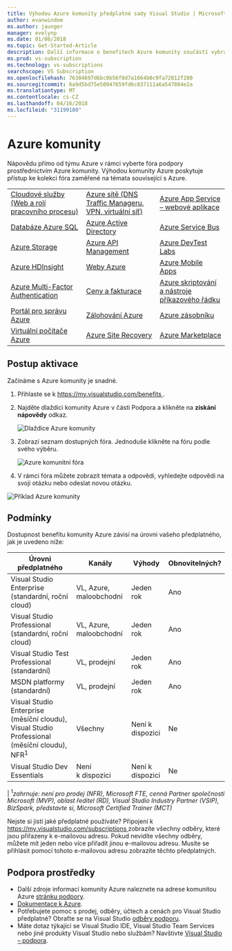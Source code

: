 ```yaml
---
title: Výhodou Azure komunity předplatné sady Visual Studio | Microsoft Docs
author: evanwindom
ms.author: jaunger
manager: evelynp
ms.date: 01/08/2018
ms.topic: Get-Started-Article
description: Další informace o benefitech Azure komunity součástí vybrané odběry Visual Studio.
ms.prod: vs-subscription
ms.technology: vs-subscriptions
searchscope: VS Subscription
ms.openlocfilehash: 76384697d6bc0b56f8d7a1664b0c9fa72812f280
ms.sourcegitcommit: 6a9d5bd75e50947659fd6c837111a6a547884e2a
ms.translationtype: MT
ms.contentlocale: cs-CZ
ms.lasthandoff: 04/16/2018
ms.locfileid: "31199180"
---
```

# <a name="azure-community"></a>Azure komunity  

Nápovědu přímo od týmu Azure v rámci vyberte fóra podpory prostřednictvím Azure komunity.  Výhodou komunity Azure poskytuje přístup ke kolekci fóra zaměřené na témata související s Azure.  

|                                       |                                                    |                                      |
|---------------------------------------|----------------------------------------------------|--------------------------------------|
| [Cloudové služby (Web a rolí pracovního procesu)](https://social.msdn.microsoft.com/Forums/home?forum=windowsazuredevelopment&filter=alltypes&sort=lastpostdesc) | [Azure sítě (DNS Traffic Manageru, VPN, virtuální síť)](https://social.msdn.microsoft.com/Forums/home?forum=WAVirtualMachinesVirtualNetwork&filter=alltypes&sort=lastpostdesc) | [Azure App Service – webové aplikace](https://social.msdn.microsoft.com/forums/home?forum=windowsazurewebsitespreview&filter=alltypes&sort=lastpostdesc)         |
| [Databáze Azure SQL](https://social.msdn.microsoft.com/Forums/home?forum=ssdsgetstarted&filter=alltypes&sort=lastpostdesc)                    | [Azure Active Directory](https://social.msdn.microsoft.com/forums/home?forum=WindowsAzureAD&filter=alltypes&sort=lastpostdesc)                             | [Azure Service Bus](https://social.msdn.microsoft.com/forums/home?forum=servbus&filter=alltypes&sort=lastpostdesc)                    |
| [Azure Storage](https://social.msdn.microsoft.com/Forums/home?forum=windowsazuredata&filter=alltypes&sort=lastpostdesc)                         | [Azure API Management](https://social.msdn.microsoft.com/Forums/home?forum=azureapimgmt&filter=alltypes&sort=lastpostdesc)                               | [Azure DevTest Labs](https://social.msdn.microsoft.com/forums/home?forum=AzureDevTestLabs&filter=alltypes&sort=lastpostdesc)                   |
| [Azure HDInsight](https://social.msdn.microsoft.com/Forums/azure/home?forum=hdinsight&filter=alltypes&sort=lastpostdesc)                       | [Weby Azure](https://social.msdn.microsoft.com/Forums/home?forum=windowsazurewebsitespreview&filter=alltypes&sort=lastpostdesc)                                     | [Azure Mobile Apps](https://social.msdn.microsoft.com/forums/home?forum=azuremobile&filter=alltypes&sort=lastpostdesc)                    |
| [Azure Multi-Factor Authentication](https://social.msdn.microsoft.com/Forums/azure/home?forum=windowsazureactiveauthentication&filter=alltypes&sort=lastpostdesc)     | [Ceny a fakturace](https://social.msdn.microsoft.com/Forums/azure/home?forum=windowsazurepurchasing&filter=alltypes&sort=lastpostdesc)                                | [Azure skriptování a nástroje příkazového řádku](https://social.msdn.microsoft.com/forums/home?forum=azurescripting&filter=alltypes&sort=lastpostdesc) |
| [Portál pro správu Azure](https://social.msdn.microsoft.com/Forums/home?forum=windowsazuremanagement&filter=alltypes&sort=lastpostdesc)               | [Zálohování Azure](https://social.msdn.microsoft.com/forums/home?forum=windowsazureonlinebackup&filter=alltypes&sort=lastpostdesc)                                       | [Azure zásobníku](https://social.msdn.microsoft.com/forums/home?forum=AzureStack&filter=alltypes&sort=lastpostdesc)                          |
| [Virtuální počítače Azure](https://social.msdn.microsoft.com/Forums/home?forum=WAVirtualMachinesforWindows&filter=alltypes&sort=lastpostdesc)                | [Azure Site Recovery](https://social.msdn.microsoft.com/forums/home?forum=hypervrecovmgr&filter=alltypes&sort=lastpostdesc)                                | [Azure Marketplace](https://social.msdn.microsoft.com/forums/home?forum=DataMarket&filter=alltypes&sort=lastpostdesc)                    |



## <a name="activation-steps"></a>Postup aktivace
Začínáme s Azure komunity je snadné.  
1. Přihlaste se k [ https://my.visualstudio.com/benefits ](https://my.visualstudio.com/benefits?wt.mc_id=o~msft~docs).

2. Najděte dlaždici komunity Azure v části Podpora a klikněte na **získání nápovědy** odkaz. 

   ![Dlaždice Azure komunity](_img/vs-azure-community/vs-azure-community-tile.png)

3. Zobrazí seznam dostupných fóra.  Jednoduše klikněte na fóru podle svého výběru.  

   ![Azure komunitní fóra](_img/vs-azure-community/vs-azure-community-forums.png)

4.  V rámci fóra můžete zobrazit témata a odpovědi, vyhledejte odpovědi na svoji otázku nebo odeslat novou otázku. 

   ![Příklad Azure komunity](_img/vs-azure-community/vs-azure-community-example.png)

## <a name="eligibility"></a>Podmínky
Dostupnost benefitu komunity Azure závisí na úrovni vašeho předplatného, jak je uvedeno níže:

| Úrovni předplatného                                                 |     Kanály                                            | Výhody                                                          | Obnovitelných?    |
|--------------------------------------------------------------------|---------------------------------------------------------|------------------------------------------------------------------|---------------|
| Visual Studio Enterprise (standardní, roční cloud)   | VL, Azure, maloobchodní   | Jeden rok      |  Ano          |
| Visual Studio Professional (standardní, roční cloud)  | VL, Azure, maloobchodní                                      | Jeden rok                                                           |  Ano          |
| Visual Studio Test Professional (standardní)                         | VL, prodejní                                              | Jeden rok                                             |  Ano          |
| MSDN platformy (standardní)                                          | VL, prodejní                                              |Jeden rok                                              |  Ano          |
| Visual Studio Enterprise (měsíční cloudu), Visual Studio Professional (měsíční cloudu), NFR<sup>1</sup>                                          | Všechny                                              |Není k dispozici                                              |  Ne          |
| Visual Studio Dev Essentials                                        | Není k dispozici                                              |Není k dispozici                                              |  Ne          |
|
<sup>1</sup>*zahrnuje: není pro prodej (NFR), Microsoft FTE, cenná Partner společnosti Microsoft (MVP), oblast ředitel (RD), Visual Studio Industry Partner (VSIP), BizSpark, představte si, Microsoft Certified Trainer (MCT)* 

Nejste si jistí jaké předplatné používáte?  Připojení k [ https://my.visualstudio.com/subscriptions ](https://my.visualstudio.com/subscriptions?wt.mc_id=o~msft~docs) zobrazíte všechny odběry, které jsou přiřazeny k e-mailovou adresu. Pokud nevidíte všechny odběry, můžete mít jeden nebo více přiřadit jinou e-mailovou adresu.  Musíte se přihlásit pomocí tohoto e-mailovou adresu zobrazíte těchto předplatných. 

## <a name="support-resources"></a>Podpora prostředky
-  Další zdroje informací komunity Azure naleznete na adrese komunitou Azure [stránku podpory](https://azure.microsoft.com/support/forums/).
-  [Dokumentace k Azure](/azure/).
-  Potřebujete pomoc s prodej, odběry, účtech a cenách pro Visual Studio předplatné?  Obraťte se na Visual Studio [odběry podporu](https://www.visualstudio.com/subscriptions/support/).
-  Máte dotaz týkající se Visual Studio IDE, Visual Studio Team Services nebo jiné produkty Visual Studio nebo službám?  Navštivte [Visual Studio – podpora](https://www.visualstudio.com/support/). 